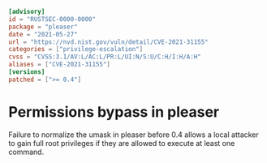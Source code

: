```toml
[advisory]
id = "RUSTSEC-0000-0000"
package = "pleaser"
date = "2021-05-27"
url = "https://nvd.nist.gov/vuln/detail/CVE-2021-31155"
categories = ["privilege-escalation"]
cvss = "CVSS:3.1/AV:L/AC:L/PR:L/UI:N/S:U/C:H/I:H/A:H"
aliases = ["CVE-2021-31155"]
[versions]
patched = [">= 0.4"]
```

# Permissions bypass in pleaser 

Failure to normalize the umask in pleaser before 0.4 allows a local attacker to gain full root privileges if they are allowed to execute at least one command.
